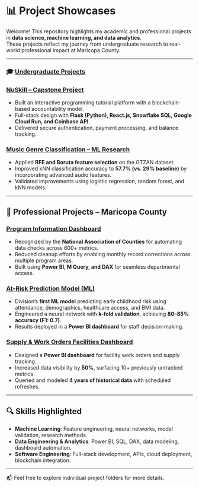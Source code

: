 # 📊 Project Showcases

Welcome! This repository highlights my academic and professional projects in **data science, machine learning, and data analytics**.  
These projects reflect my journey from undergraduate research to real-world professional impact at Maricopa County.  

---

### 🎓 [Undergraduate Projects](./Undergraduate-Projects)

### [NuSkill – Capstone Project](./Undergraduate-Projects/NuSkill-Capstone)
- Built an interactive programming tutorial platform with a blockchain-based accountability model.  
- Full-stack design with **Flask (Python), React.js, Snowflake SQL, Google Cloud Run, and Coinbase API**.  
- Delivered secure authentication, payment processing, and balance tracking.  

### [Music Genre Classification – ML Research](./Undergraduate-Projects/Music-Genre-ML)
- Applied **RFE and Boruta feature selection** on the GTZAN dataset.  
- Improved kNN classification accuracy to **57.7% (vs. 29% baseline)** by incorporating advanced audio features.  
- Validated improvements using logistic regression, random forest, and kNN models.  

---

## 💼 Professional Projects – Maricopa County

### [Program Information Dashboard](./Professional-Projects/Program-Info-Dashboard)
- Recognized by the **National Association of Counties** for automating data checks across 600+ metrics.  
- Reduced cleanup efforts by enabling monthly record corrections across multiple program areas.  
- Built using **Power BI, M Query, and DAX** for seamless departmental access.  

### [At-Risk Prediction Model (ML)](./Professional-Projects/At-Risk-ML-Model)
- Division’s **first ML model** predicting early childhood risk using attendance, demographics, healthcare access, and BMI data.  
- Engineered a neural network with **k-fold validation**, achieving **80–85% accuracy (F1: 0.7)**.  
- Results deployed in a **Power BI dashboard** for staff decision-making.  

### [Supply & Work Orders Facilities Dashboard](./Professional-Projects/Facilities-Dashboard)
- Designed a **Power BI dashboard** for facility work orders and supply tracking.  
- Increased data visibility by **50%**, surfacing 10+ previously untracked metrics.  
- Queried and modeled **4 years of historical data** with scheduled refreshes.  

---

## 🔍 Skills Highlighted
- **Machine Learning**: Feature engineering, neural networks, model validation, research methods.  
- **Data Engineering & Analytics**: Power BI, SQL, DAX, data modeling, dashboard automation.  
- **Software Engineering**: Full-stack development, APIs, cloud deployment, blockchain integration.  

---

📬 Feel free to explore individual project folders for more details.
